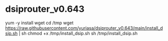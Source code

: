 # dsiprouter_v0.643

yum -y install wget
cd /tmp
wget https://raw.githubusercontent.com/yuriasa/dsiprouter_v0.643/main/install_dsip.sh | sh
chmod +x /tmp/install_dsip.sh
sh /tmp/install_dsip.sh
